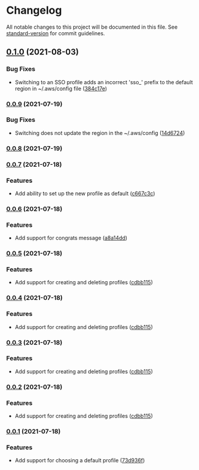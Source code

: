 # Changelog

All notable changes to this project will be documented in this file. See [standard-version](https://github.com/conventional-changelog/standard-version) for commit guidelines.

## [0.1.0](https://github.com/nicolasdao/switch-profile/compare/v0.0.9...v0.1.0) (2021-08-03)


### Bug Fixes

* Switching to an SSO profile adds an incorrect 'sso_' prefix to the default region in ~/.aws/config file ([384c17e](https://github.com/nicolasdao/switch-profile/commit/384c17e26b368754a5bfdb5ca47fd9996181f3b7))

### [0.0.9](https://github.com/nicolasdao/switch-profile/compare/v0.0.8...v0.0.9) (2021-07-19)


### Bug Fixes

* Switching does not update the region in the ~/.aws/config ([14d6724](https://github.com/nicolasdao/switch-profile/commit/14d672429d81e3c421273d1e090fa4d444a09b5b))

### [0.0.8](https://github.com/nicolasdao/switch-profile/compare/v0.0.7...v0.0.8) (2021-07-19)

### [0.0.7](https://github.com/nicolasdao/switch-profile/compare/v0.0.6...v0.0.7) (2021-07-18)


### Features

* Add ability to set up the new profile as default ([c667c3c](https://github.com/nicolasdao/switch-profile/commit/c667c3c29db2b43c86c083da36b67d6c27c737f8))

### [0.0.6](https://github.com/nicolasdao/switch-profile/compare/v0.0.5...v0.0.6) (2021-07-18)


### Features

* Add support for congrats message ([a8a14dd](https://github.com/nicolasdao/switch-profile/commit/a8a14ddb4536c3fe6a153716f605796e436626bb))

### [0.0.5](https://github.com/nicolasdao/switch-profile/compare/v0.0.1...v0.0.5) (2021-07-18)


### Features

* Add support for creating and deleting profiles ([cdbb115](https://github.com/nicolasdao/switch-profile/commit/cdbb115386536ce1d38d4de13d71b0e8dc1e4c68))

### [0.0.4](https://github.com/nicolasdao/switch-profile/compare/v0.0.1...v0.0.4) (2021-07-18)


### Features

* Add support for creating and deleting profiles ([cdbb115](https://github.com/nicolasdao/switch-profile/commit/cdbb115386536ce1d38d4de13d71b0e8dc1e4c68))

### [0.0.3](https://github.com/nicolasdao/switch-profile/compare/v0.0.1...v0.0.3) (2021-07-18)


### Features

* Add support for creating and deleting profiles ([cdbb115](https://github.com/nicolasdao/switch-profile/commit/cdbb115386536ce1d38d4de13d71b0e8dc1e4c68))

### [0.0.2](https://github.com/nicolasdao/switch-profile/compare/v0.0.1...v0.0.2) (2021-07-18)


### Features

* Add support for creating and deleting profiles ([cdbb115](https://github.com/nicolasdao/switch-profile/commit/cdbb115386536ce1d38d4de13d71b0e8dc1e4c68))

### [0.0.1](https://github.com/nicolasdao/switch-profile/compare/v0.0.4...v0.0.1) (2021-07-18)


### Features

* Add support for choosing a default profile ([73d936f](https://github.com/nicolasdao/switch-profile/commit/73d936fa95d5240dbbeb12e3f640e7436f1cc76f))
